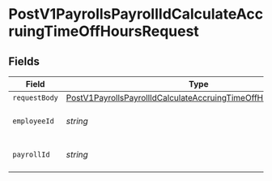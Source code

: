 # PostV1PayrollsPayrollIdCalculateAccruingTimeOffHoursRequest


## Fields

| Field                                                                                                                                                         | Type                                                                                                                                                          | Required                                                                                                                                                      | Description                                                                                                                                                   |
| ------------------------------------------------------------------------------------------------------------------------------------------------------------- | ------------------------------------------------------------------------------------------------------------------------------------------------------------- | ------------------------------------------------------------------------------------------------------------------------------------------------------------- | ------------------------------------------------------------------------------------------------------------------------------------------------------------- |
| `requestBody`                                                                                                                                                 | [PostV1PayrollsPayrollIdCalculateAccruingTimeOffHoursRequestBody](../../models/operations/postv1payrollspayrollidcalculateaccruingtimeoffhoursrequestbody.md) | :heavy_minus_sign:                                                                                                                                            | N/A                                                                                                                                                           |
| `employeeId`                                                                                                                                                  | *string*                                                                                                                                                      | :heavy_check_mark:                                                                                                                                            | The UUID of the employee                                                                                                                                      |
| `payrollId`                                                                                                                                                   | *string*                                                                                                                                                      | :heavy_check_mark:                                                                                                                                            | The UUID of the payroll                                                                                                                                       |